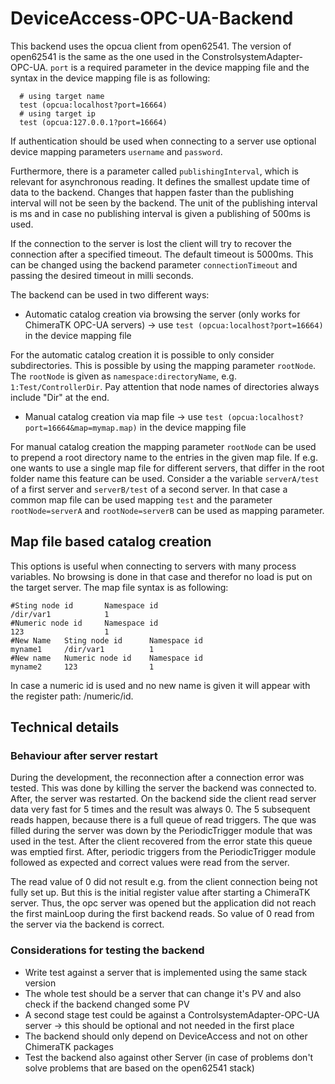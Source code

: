 # DeviceAccess-OPC-UA-Backend

This backend uses the opcua client from open62541. The version of open62541 is the same as the one used in the ConstrolsystemAdapter-OPC-UA. 
`port` is a required parameter in the device mapping file and the syntax in the device mapping file is as following:
       
      # using target name 
      test (opcua:localhost?port=16664)
      # using target ip
      test (opcua:127.0.0.1?port=16664)

If authentication should be used when connecting to a server use optional device mapping parameters `username` and `password`.

Furthermore, there is a parameter called `publishingInterval`, which is relevant for asynchronous reading. It defines the smallest update time of data to the backend.
Changes that happen faster than the publishing interval will not be seen by the backend. The unit of the publishing interval is ms and in case no publishing interval is given 
a publishing of 500ms is used. 

If the connection to the server is lost the client will try to recover the connection after a specified timeout. The default timeout is 5000ms.
This can be changed using the backend parameter `connectionTimeout` and passing the desired timeout in milli seconds.

The backend can be used in two different ways:

- Automatic catalog creation via browsing the server (only works for ChimeraTK OPC-UA servers) &rarr; use `test (opcua:localhost?port=16664)` in the device mapping file

For the automatic catalog creation it is possible to only consider subdirectories. This is possible by using the mapping parameter `rootNode`.
The `rootNode` is given as `namespace:directoryName`, e.g. `1:Test/ControllerDir`. Pay attention that node names of directories always include "Dir" at the end.

- Manual catalog creation via map file &rarr; use `test (opcua:localhost?port=16664&map=mymap.map)` in the device mapping file

For manual catalog creation the mapping parameter `rootNode` can be used to prepend a root directory name to the entries in the given map file.
If e.g. one wants to use a single map file for different servers, that differ in the root folder name this feature can be used.
Consider a the variable `serverA/test` of a first server and `serverB/test` of a second server. In that case a common map file can be used mapping `test` 
and the parameter `rootNode=serverA` and `rootNode=serverB` can be used as mapping parameter.

## Map file based catalog creation

This options is useful when connecting to servers with many process variables. No browsing is done in that case and therefor no load is put on the target server.
The map file syntax is as following:

    #Sting node id       Namespace id
    /dir/var1            1
    #Numeric node id     Namespace id
    123                  1
    #New Name   Sting node id      Namespace id
    myname1     /dir/var1          1
    #New name   Numeric node id    Namespace id
    myname2     123                1 

In case a numeric id is used and no new name is given it will appear with the register path: /numeric/id.


## Technical details

### Behaviour after server restart

During the development, the reconnection after a connection error was tested. This was done by killing the server the backend was connected to. After, the server was restarted. On the backend side the client read server data very fast for 5 times and the result was always 0.
The 5 subsequent reads happen, because there is a full queue of read triggers. The que was filled during the server was down by the PeriodicTrigger module that was used in the test. After the client recovered from the error state this queue was emptied first. 
After, periodic triggers from the PeriodicTrigger module followed as expected and correct values were read from the server. 

The read value of 0 did not result e.g. from the client connection being not fully set up. But this is the initial register value after starting a ChimeraTK server. Thus, the opc server was opened but the application did not reach 
the first mainLoop during the first backend reads. So value of 0 read from the server via the backend is correct. 

### Considerations for testing the backend

- Write test against a server that is implemented using the same stack version
- The whole test should be a server that can change it's PV and also check if the backend changed some PV
- A second stage test could be against a ControlsystemAdapter-OPC-UA server -> this should be optional and not needed in the first place
- The backend should only depend on DeviceAccess and not on other ChimeraTK packages
- Test the backend also against other Server (in case of problems don't solve problems that are based on the open62541 stack)

